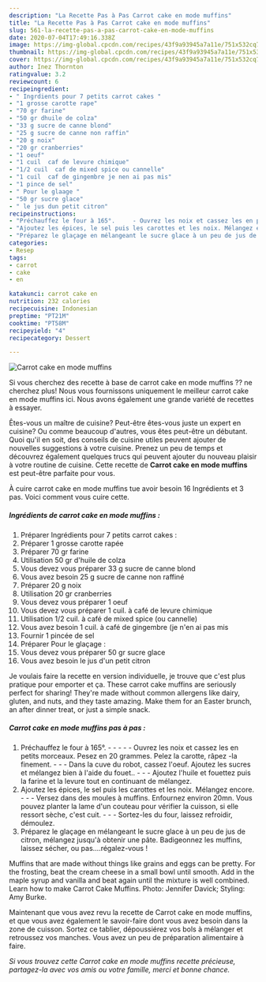```yaml
---
description: "La Recette Pas à Pas Carrot cake en mode muffins"
title: "La Recette Pas à Pas Carrot cake en mode muffins"
slug: 561-la-recette-pas-a-pas-carrot-cake-en-mode-muffins
date: 2020-07-04T17:49:16.338Z
image: https://img-global.cpcdn.com/recipes/43f9a93945a7a11e/751x532cq70/carrot-cake-en-mode-muffins-photo-principale-de-la-recette.jpg
thumbnail: https://img-global.cpcdn.com/recipes/43f9a93945a7a11e/751x532cq70/carrot-cake-en-mode-muffins-photo-principale-de-la-recette.jpg
cover: https://img-global.cpcdn.com/recipes/43f9a93945a7a11e/751x532cq70/carrot-cake-en-mode-muffins-photo-principale-de-la-recette.jpg
author: Inez Thornton
ratingvalue: 3.2
reviewcount: 6
recipeingredient:
- " Ingrdients pour 7 petits carrot cakes "
- "1 grosse carotte rape"
- "70 gr farine"
- "50 gr dhuile de colza"
- "33 g sucre de canne blond"
- "25 g sucre de canne non raffin"
- "20 g noix"
- "20 gr cranberries"
- "1 oeuf"
- "1 cuil  caf de levure chimique"
- "1/2 cuil  caf de mixed spice ou cannelle"
- "1 cuil  caf de gingembre je nen ai pas mis"
- "1 pince de sel"
- " Pour le glaage "
- "50 gr sucre glace"
- " le jus dun petit citron"
recipeinstructions:
- "Préchauffez le four à 165°.     - Ouvrez les noix et cassez les en petits morceaux. Pesez en 20 grammes. Pelez la carotte, râpez -la finement.  - Dans la cuve du robot, cassez l&#39;oeuf. Ajoutez les sucres et mélangez bien à l&#39;aide du fouet..  - Ajoutez l&#39;huile et fouettez puis la farine et la levure tout en continuant de mélangez."
- "Ajoutez les épices, le sel puis les carottes et les noix. Mélangez encore.  - Versez dans des moules à muffins. Enfournez environ 20mn. Vous pouvez planter la lame d&#39;un couteau pour vérifier la cuisson, si elle ressort sèche, c&#39;est cuit.  - Sortez-les du four, laissez refroidir, démoulez."
- "Préparez le glaçage en mélangeant le sucre glace à un peu de jus de citron, mélangez jusqu&#39;à obtenir une pâte. Badigeonnez les muffins, laissez sécher, ou pas....régalez-vous !"
categories:
- Resep
tags:
- carrot
- cake
- en

katakunci: carrot cake en 
nutrition: 232 calories
recipecuisine: Indonesian
preptime: "PT21M"
cooktime: "PT58M"
recipeyield: "4"
recipecategory: Dessert

---
```



![Carrot cake en mode muffins](https://img-global.cpcdn.com/recipes/43f9a93945a7a11e/751x532cq70/carrot-cake-en-mode-muffins-photo-principale-de-la-recette.jpg)

Si vous cherchez des recette à base de carrot cake en mode muffins ?? ne cherchez plus! Nous vous fournissons uniquement le meilleur carrot cake en mode muffins ici. Nous avons également une grande variété de recettes à essayer.

Êtes-vous un maître de cuisine? Peut-être êtes-vous juste un expert en cuisine? Ou comme beaucoup d'autres, vous êtes peut-être un débutant. Quoi qu'il en soit, des conseils de cuisine utiles peuvent ajouter de nouvelles suggestions à votre cuisine. Prenez un peu de temps et découvrez également quelques trucs qui peuvent ajouter du nouveau plaisir à votre routine de cuisine. Cette recette de <strong> Carrot cake en mode muffins </strong> est peut-être parfaite pour vous.

<!--inarticleads1-->

À cuire carrot cake en mode muffins tue avoir besoin 16 Ingrédients et 3 pas. Voici comment vous cuire cette.

##### Ingrédients de carrot cake en mode muffins :

1. Préparer  Ingrédients pour 7 petits carrot cakes :
1. Préparer 1 grosse carotte rapée
1. Préparer 70 gr farine
1. Utilisation 50 gr d&#39;huile de colza
1. Vous devez vous préparer 33 g sucre de canne blond
1. Vous avez besoin 25 g sucre de canne non raffiné
1. Préparer 20 g noix
1. Utilisation 20 gr cranberries
1. Vous devez vous préparer 1 oeuf
1. Vous devez vous préparer 1 cuil. à café de levure chimique
1. Utilisation 1/2 cuil. à café de mixed spice (ou cannelle)
1. Vous avez besoin 1 cuil. à café de gingembre (je n&#39;en ai pas mis
1. Fournir 1 pincée de sel
1. Préparer  Pour le glaçage :
1. Vous devez vous préparer 50 gr sucre glace
1. Vous avez besoin  le jus d&#39;un petit citron


Je voulais faire la recette en version individuelle, je trouve que c&#39;est plus pratique pour emporter et ça. These carrot cake muffins are seriously perfect for sharing! They&#39;re made without common allergens like dairy, gluten, and nuts, and they taste amazing. Make them for an Easter brunch, an after dinner treat, or just a simple snack. 

<!--inarticleads2-->

##### Carrot cake en mode muffins pas à pas :

1. Préchauffez le four à 165°. -  -   -  - - Ouvrez les noix et cassez les en petits morceaux. Pesez en 20 grammes. Pelez la carotte, râpez -la finement. -  - - Dans la cuve du robot, cassez l&#39;oeuf. Ajoutez les sucres et mélangez bien à l&#39;aide du fouet.. -  - - Ajoutez l&#39;huile et fouettez puis la farine et la levure tout en continuant de mélangez.
1. Ajoutez les épices, le sel puis les carottes et les noix. Mélangez encore. -  - - Versez dans des moules à muffins. Enfournez environ 20mn. Vous pouvez planter la lame d&#39;un couteau pour vérifier la cuisson, si elle ressort sèche, c&#39;est cuit. -  - - Sortez-les du four, laissez refroidir, démoulez.
1. Préparez le glaçage en mélangeant le sucre glace à un peu de jus de citron, mélangez jusqu&#39;à obtenir une pâte. Badigeonnez les muffins, laissez sécher, ou pas....régalez-vous !


Muffins that are made without things like grains and eggs can be pretty. For the frosting, beat the cream cheese in a small bowl until smooth. Add in the maple syrup and vanilla and beat again until the mixture is well combined. Learn how to make Carrot Cake Muffins. Photo: Jennifer Davick; Styling: Amy Burke. 

<!--inarticleads1-->

<p>
Maintenant que vous avez revu la recette de Carrot cake en mode muffins, et que vous avez également le savoir-faire dont vous avez besoin dans la zone de cuisson. Sortez ce tablier, dépoussiérez vos bols à mélanger et retroussez vos manches. Vous avez un peu de préparation alimentaire à faire.
</p>

<p>
<i>Si vous trouvez cette Carrot cake en mode muffins recette précieuse, partagez-la avec vos amis ou votre famille, merci et bonne chance.</i>
</p>
